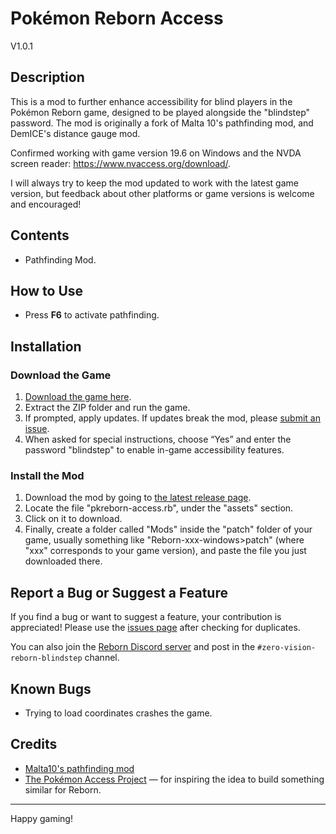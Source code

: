 # Pokémon Reborn Access

V1.0.1

## Description

This is a mod to further enhance accessibility for blind players in the Pokémon Reborn game, designed to be played alongside the "blindstep" password. The mod is originally a fork of Malta 10's pathfinding mod, and DemICE's distance gauge mod.

Confirmed working with game version 19.6 on Windows and the NVDA screen reader: <https://www.nvaccess.org/download/>.

I will always try to keep the mod updated to work with the latest game version, but feedback about other platforms or game versions is welcome and encouraged!

## Contents

- Pathfinding Mod.

## How to Use

- Press **F6** to activate pathfinding.

## Installation

### Download the Game

1. [Download the game here](https://www.rebornevo.com/pr/index.html/).
2. Extract the ZIP folder and run the game.
3. If prompted, apply updates. If updates break the mod, please [submit an issue](https://github.com/fclorenzo/pkreborn-access/issues).
4. When asked for special instructions, choose “Yes” and enter the password "blindstep" to enable in-game accessibility features.

### Install the Mod

1. Download the mod by going to [the latest release page](https://github.com/fclorenzo/pkreborn-access/releases/latest).
2. Locate the file "pkreborn-access.rb", under the "assets" section.
3. Click on it to download.
4. Finally, create a folder called "Mods" inside the "patch" folder of your game, usually something like "Reborn-xxx-windows>patch" (where "xxx" corresponds to your game version), and paste the file you just downloaded there.

## Report a Bug or Suggest a Feature

If you find a bug or want to suggest a feature, your contribution is appreciated! Please use the [issues page](https://github.com/fclorenzo/pkreborn-access/issues) after checking for duplicates.

You can also join the [Reborn Discord server](https://www.rebornevo.com/discord/invite/rebornevo/) and post in the `#zero-vision-reborn-blindstep` channel.

## Known Bugs

- Trying to load coordinates crashes the game.

## Credits

- [Malta10's pathfinding mod](https://www.rebornevo.com/forums/topic/55210-accessibility-mod-pack-reborn/)
- [The Pokémon Access Project](https://github.com/nuive/pokemon-access) — for inspiring the idea to build something similar for Reborn.

---

Happy gaming!
